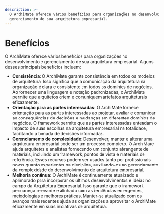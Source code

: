 ```yaml
---
description: >-
  O ArchiMate oferece vários benefícios para organizações no desenvolvimento e
  gerenciamento de sua arquitetura empresarial.
---
```


# Benefícios

O ArchiMate oferece vários benefícios para organizações no desenvolvimento e gerenciamento de sua arquitetura empresarial. Alguns desses principais benefícios incluem:

* **Consistência**: O ArchiMate garante consistência em todos os modelos de arquitetura. Isso significa que a comunicação da arquitetura na organização é clara e consistente em todos os domínios de negócios. Ao fornecer uma linguagem e notação padronizadas, o ArchiMate permite que arquitetos criem e comuniquem artefatos arquiteturais eficazmente.
* **Orientação para as partes interessadas**: O ArchiMate fornece orientação para as partes interessadas ao projetar, avaliar e comunicar as consequências de decisões e mudanças em diferentes domínios de negócios. O framework permite que as partes interessadas entendam o impacto de suas escolhas na arquitetura empresarial na totalidade, facilitando a tomada de decisões informadas.
* **Gerenciamento de complexidade**: Desenvolver, manter e alterar uma arquitetura empresarial pode ser um processo complexo. O ArchiMate ajuda arquitetos e analistas fornecendo um conjunto abrangente de materiais, incluindo um framework, pontos de vista e materiais de referência. Esses recursos podem ser usados tanto por profissionais novos quanto experientes na disciplina, auxiliando-os no gerenciamento da complexidade do desenvolvimento de arquitetura empresarial.
* **Melhoria contínua**: O ArchiMate é continuamente atualizado e aprimorado para incorporar os últimos desenvolvimentos e ideias no campo da Arquitetura Empresarial. Isso garante que o framework permaneça relevante e alinhado com as tendências emergentes, metodologias e melhores práticas. Manter-se atualizado com os avanços mais recentes ajuda as organizações a aproveitar o ArchiMate eficazmente em suas iniciativas de arquitetura.
